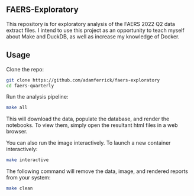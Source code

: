 ## FAERS-Exploratory

This repository is for exploratory analysis of the FAERS 2022 Q2 data extract files. I intend to use this project as an opportunity to teach myself about Make and DuckDB, as well as increase my knowledge of Docker.

## Usage

Clone the repo:
```sh
git clone https://github.com/adamferrick/faers-exploratory
cd faers-quarterly
```

Run the analysis pipeline:
```sh
make all
```
This will download the data, populate the database, and render the notebooks. To view them, simply open the resultant html files in a web browser.

You can also run the image interactively.
To launch a new container interactively:
```sh
make interactive
```

The following command will remove the data, image, and rendered reports from your system:
```sh
make clean
```
